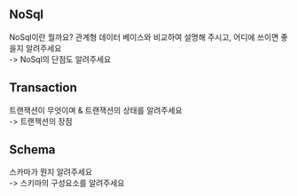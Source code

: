 ## NoSql
NoSql이란 뭘까요? 관계형 데이터 베이스와 비교하여 설명해 주시고, 어디에 쓰이면 좋을지 알려주세요  
-> NoSql의 단점도 알려주세요  

## Transaction
트랜잭션이 무엇이며 & 트랜잭션의 상태를 알려주세요  
-> 트랜잭션의 장점  

## Schema
스카마가 뭔지 알려주세요  
-> 스키마의 구성요소를 알려주세요  
